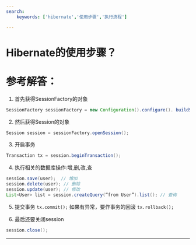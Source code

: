 ```yaml
---
search:
    keywords: ['hibernate','使用步骤','执行流程']

---
```



# Hibernate的使用步骤？

# 参考解答：

1. 首先获得SessionFactory的对象 
```java
SessionFactory sessionFactory = new Configuration().configure(). buildSessionFactory(); 
```
2. 然后获得Session的对象 
```java
Session session = sessionFactory.openSession();
```
3. 开启事务 
```java
Transaction tx = session.beginTransaction(); 
```
4. 执行相关的数据库操作:增,删,改,查 
```java
session.save(user);  // 增加
session.delete(user); // 删除
session.update(user); // 修改
List<User> list = session.createQuery(“from User”).list(); // 查询
```
5. 提交事务 `tx.commit();` 如果有异常，要作事务的回滚 `tx.rollback();`
 
6. 最后还要关闭session
```java
session.close();
```



---